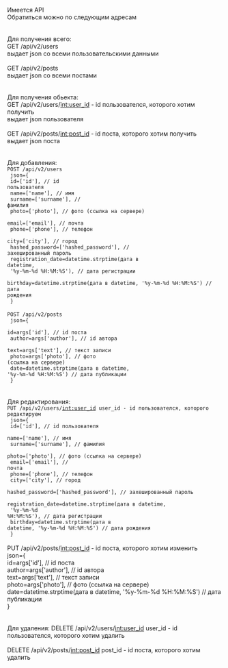 Имеется API<br>
Обратиться можно по следующим адресам<br>
<br>
<br>
Для получения всего:<br>
GET /api/v2/users<br>
выдает json со всеми пользовательскими данными<br>
<br>
GET /api/v2/posts<br>
выдает json со всеми постами<br>
<br>
<br>
Для получения обьекта: <br>
GET /api/v2/users/<int:user_id> - id пользователся, которого хотим получить<br>
выдает json пользователя<br>
<br>
GET /api/v2/posts/<int:post_id> - id поста, которого хотим получить<br>
выдает json поста<br>
<br>
<br>
Для добавления:<br>
<code>POST /api/v2/users<br>
json={<br>
        id=['id'], // id пользователя<br>
        name=['name'], // имя<br>
        surname=['surname'], // фамилия <br>
        photo=['photo'], // фото (ссылка на сервере)<br>
        email=['email'], // почта<br>
        phone=['phone'], // телефон <br>
        city=['city'], // город<br>
        hashed_password=['hashed_password'], // захешированный пароль<br>
        registration_date=datetime.strptime(дата в datetime,<br>
        '%y-%m-%d %H:%M:%S'), // дата регистрации <br>
        birthday=datetime.strptime(дата в datetime, '%y-%m-%d %H:%M:%S') // дата рождения<br>
}<br></code>
<br>
<code>POST /api/v2/posts<br>
json={<br>
    id=args['id'], // id поста <br>
    author=args['author'], // id автора<br>
    text=args['text'], // текст записи <br>
    photo=args['photo'], // фото (ссылка на сервере)<br>
    date=datetime.strptime(дата в datetime, '%y-%m-%d %H:%M:%S') // дата публикации <br>
}</code><br>
<br>
<br>
Для редактирования: <br>
<code>PUT /api/v2/users/<int:user_id> user_id - id пользователся, которого редактируем <br>
json={<br>
    id=['id'], // id пользователя<br>
    name=['name'], // имя<br>
    surname=['surname'], // фамилия <br>
    photo=['photo'], // фото (ссылка на сервере)<br>
    email=['email'], // почта<br>
    phone=['phone'], // телефон <br>
    city=['city'], // город<br>
    hashed_password=['hashed_password'], // захешированный пароль<br>
    registration_date=datetime.strptime(дата в datetime,<br>
    '%y-%m-%d %H:%M:%S'), // дата регистрации <br>
    birthday=datetime.strptime(дата в datetime, '%y-%m-%d %H:%M:%S') // дата рождения<br>
}<br></code>
<br>
PUT /api/v2/posts/<int:post_id> - id поста, которого хотим изменить <br>
json={<br>
id=args['id'], // id поста <br>
author=args['author'], // id автора<br>
text=args['text'], // текст записи <br>
photo=args['photo'], // фото (ссылка на сервере)<br>
date=datetime.strptime(дата в datetime, '%y-%m-%d %H:%M:%S') // дата публикации <br>
}</code><br>
<br>
<br>
Для удаления: 
DELETE /api/v2/users/<int:user_id> user_id - id пользователся, которого хотим удалить <br>
<br>
DELETE /api/v2/posts/<int:post_id> post_id - id поста, которого хотим удалить <br>
